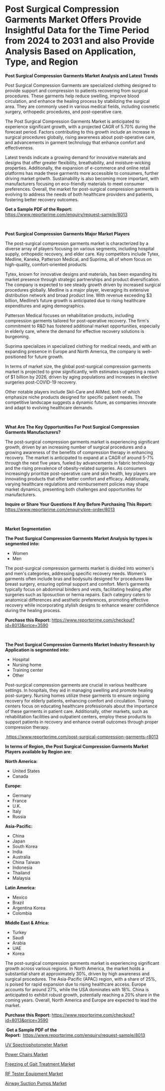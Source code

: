 <p><h1>Post Surgical Compression Garments Market Offers Provide Insightful Data for the Time Period from 2024 to 2031 and also Provide Analysis Based on Application, Type, and Region</h1></p><p><strong>Post Surgical Compression Garments Market Analysis and Latest Trends</strong></p>
<p><p>Post Surgical Compression Garments are specialized clothing designed to provide support and compression to patients recovering from surgical procedures. These garments help reduce swelling, improve blood circulation, and enhance the healing process by stabilizing the surgical area. They are commonly used in various medical fields, including cosmetic surgery, orthopedic procedures, and post-operative care.</p><p>The Post Surgical Compression Garments Market is anticipated to experience significant growth, with a projected CAGR of 5.70% during the forecast period. Factors contributing to this growth include an increase in surgical procedures globally, rising awareness about post-operative care, and advancements in garment technology that enhance comfort and effectiveness. </p><p>Latest trends indicate a growing demand for innovative materials and designs that offer greater flexibility, breathability, and moisture-wicking properties. Additionally, the expansion of e-commerce and online retail platforms has made these garments more accessible to consumers, further driving market growth. Sustainability is also becoming more important, with manufacturers focusing on eco-friendly materials to meet consumer preferences. Overall, the market for post-surgical compression garments is evolving to address the needs of both healthcare providers and patients, fostering better recovery outcomes.</p></p>
<p><strong>Get a Sample PDF of the Report:&nbsp;</strong> <a href="https://www.reportprime.com/enquiry/request-sample/8013">https://www.reportprime.com/enquiry/request-sample/8013</a></p>
<p>&nbsp;</p>
<p><strong>Post Surgical Compression Garments Major Market Players</strong></p>
<p><p>The post-surgical compression garments market is characterized by a diverse array of players focusing on various segments, including hospital supply, orthopedic recovery, and elder care. Key competitors include Tytex, Medline, Kaneka, Patterson Medical, and Suprima, all of whom focus on high-quality, comfort-oriented products.</p><p>Tytex, known for innovative designs and materials, has been expanding its market presence through strategic partnerships and product diversification. The company is expected to see steady growth driven by increased surgical procedures globally. Medline is a major player, leveraging its extensive distribution network and broad product line. With revenue exceeding $3 billion, Medline’s future growth is anticipated due to rising healthcare expenditures and aging demographics.</p><p>Patterson Medical focuses on rehabilitation products, including compression garments tailored for post-operative recovery. The firm's commitment to R&D has fostered additional market opportunities, especially in elderly care, where the demand for effective recovery solutions is burgeoning.</p><p>Suprima specializes in specialized clothing for medical needs, and with an expanding presence in Europe and North America, the company is well-positioned for future growth. </p><p>In terms of market size, the global post-surgical compression garments market is projected to grow significantly, with estimates suggesting a reach of $1 billion by 2026, driven by aging populations and increases in elective surgeries post-COVID-19 recovery. </p><p>Other notable players include Skil-Care and AliMed, both of which emphasize niche products designed for specific patient needs. The competitive landscape suggests a dynamic future, as companies innovate and adapt to evolving healthcare demands.</p></p>
<p>&nbsp;</p>
<p><strong>What Are The Key Opportunities For Post Surgical Compression Garments Manufacturers?</strong></p>
<p><p>The post-surgical compression garments market is experiencing significant growth, driven by an increasing number of surgical procedures and a growing awareness of the benefits of compression therapy in enhancing recovery. The market is anticipated to expand at a CAGR of around 5-7% through the next five years, fueled by advancements in fabric technology and the rising prevalence of obesity-related surgeries. As consumers increasingly prioritize post-operative care and skin health, key players are innovating products that offer better comfort and efficacy. Additionally, varying healthcare regulations and reimbursement policies may shape market dynamics, presenting both challenges and opportunities for manufacturers.</p></p>
<p><strong>Inquire or Share Your Questions If Any Before Purchasing This Report:</strong> <a href="https://www.reportprime.com/enquiry/pre-order/8013">https://www.reportprime.com/enquiry/pre-order/8013</a></p>
<p>&nbsp;</p>
<p><strong>Market Segmentation</strong></p>
<p><strong>The Post Surgical Compression Garments Market Analysis by types is segmented into:</strong></p>
<p><ul><li>Women</li><li>Men</li></ul></p>
<p><p>The post-surgical compression garments market is divided into women's and men's categories, addressing specific recovery needs. Women's garments often include bras and bodysuits designed for procedures like breast surgery, ensuring optimal support and comfort. Men’s garments typically focus on abdominal binders and vests, facilitating healing after surgeries such as liposuction or hernia repairs. Each category caters to anatomical differences and aesthetic preferences, promoting effective recovery while incorporating stylish designs to enhance wearer confidence during the healing process.</p></p>
<p><strong>Purchase this Report:&nbsp;</strong><a href="https://www.reportprime.com/checkout?id=8013&price=3590">https://www.reportprime.com/checkout?id=8013&price=3590</a></p>
<p>&nbsp;</p>
<p><strong>The Post Surgical Compression Garments Market Industry Research by Application is segmented into:</strong></p>
<p><ul><li>Hospital</li><li>Nursing home</li><li>Training center</li><li>Other</li></ul></p>
<p><p>Post-surgical compression garments are crucial in various healthcare settings. In hospitals, they aid in managing swelling and promote healing post-surgery. Nursing homes utilize these garments to ensure ongoing recovery for elderly patients, enhancing comfort and circulation. Training centers focus on educating healthcare professionals about the importance of these garments in patient care. Additionally, other markets, such as rehabilitation facilities and outpatient centers, employ these products to support patients in recovery and enhance overall outcomes through proper compression therapy.</p></p>
<p><a href="https://www.reportprime.com/post-surgical-compression-garments-r8013">&nbsp;https://www.reportprime.com/post-surgical-compression-garments-r8013</a></p>
<p><strong>In terms of Region, the Post Surgical Compression Garments Market Players available by Region are:</strong></p>
<p>
    <p> <strong> North America: </strong>
        <ul>
            <li>United States</li>
            <li>Canada</li>
        </ul>
        </p> 
    <p> <strong> Europe: </strong>
        <ul>
            <li>Germany</li>
            <li>France</li>
            <li>U.K.</li>
            <li>Italy</li>
            <li>Russia</li>
        </ul>
        </p> 
    <p> <strong> Asia-Pacific: </strong>
        <ul>
            <li>China</li>
            <li>Japan</li>
            <li>South Korea</li>
            <li>India</li>
            <li>Australia</li>
            <li>China Taiwan</li>
            <li>Indonesia</li>
            <li>Thailand</li>
            <li>Malaysia</li>
        </ul>
        </p> 
    <p> <strong> Latin America: </strong>
        <ul>
            <li>Mexico</li>
            <li>Brazil</li>
            <li>Argentina Korea</li>
            <li>Colombia</li>
        </ul>
        </p> 
    <p> <strong> Middle East & Africa: </strong>
        <ul>
            <li>Turkey</li>
            <li>Saudi</li>
            <li>Arabia</li>
            <li>UAE</li>
            <li>Korea</li>
        </ul>
    </p>
    </p>
<p><p>The post-surgical compression garments market is experiencing significant growth across various regions. In North America, the market holds a substantial share at approximately 30%, driven by high awareness and surgical procedures. The Asia-Pacific (APAC) region, with a share of 25%, is poised for rapid expansion due to rising healthcare access. Europe accounts for around 27%, while the USA dominates with 18%. China is anticipated to exhibit robust growth, potentially reaching a 20% share in the coming years. Overall, North America and Europe are expected to lead the market.</p></p>
<p><strong>Purchase this Report: </strong><a href="https://www.reportprime.com/checkout?id=8013&price=3590">https://www.reportprime.com/checkout?id=8013&price=3590</a></p>
<p>&nbsp;<strong>Get a Sample PDF of the Report:&nbsp;&nbsp;</strong><a href="https://www.reportprime.com/enquiry/request-sample/8013">https://www.reportprime.com/enquiry/request-sample/8013</a></p>
<p><strong></strong></p>
<p><p><a href="https://issuu.com/reportprime-2/docs/uv-spectrophotometer-market-size-20_b03779462ddb0a">UV Spectrophotometer Market</a></p><p><a href="https://github.com/bmorecock/Market-Research-Report-List-5/blob/main/power-chairs-market.md">Power Chairs Market</a></p><p><a href="https://www.linkedin.com/pulse/freezing-gait-treatment-industry-forecast-market-shifts-strategic-lbc7e?trackingId=gO5y%2FhbNR0SSLKLGgQtedA%3D%3D">Freezing of Gait Treatment Market</a></p><p><a href="https://medium.com/@henrykihn1922/global-rf-tester-equipment-market-sector-types-applications-market-player-strategies-regional-61d05eb88646">RF Tester Equipment Market</a></p><p><a href="https://medium.com/@shirleygreene26/global-perspectives-on-airway-suction-pumps-market-trends-and-forecast-2024-2031-c50ccb315926">Airway Suction Pumps Market</a></p></p>